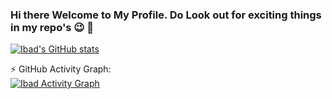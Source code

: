 

### Hi there Welcome to My Profile. Do Look out for exciting things in my repo's :wink: 👋

[![Ibad's GitHub stats](https://github-readme-stats.vercel.app/api?username=ibadsaleem&show_icons=true&count_private=true&theme=dark)](https://github.com/ibadsaleem/github-readme-stats) 

⚡ GitHub Activity Graph:
  <br/>
   <a href="https://github.com/ibadsaleem"><img alt="Ibad Activity Graph" src="https://activity-graph.herokuapp.com/graph?username=ibadsaleem&custom_title=IbadSaleem's%20Contribution%20Graph&theme=react-dark" /></a>
  <br/>
 


